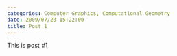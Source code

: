 ```yaml
---
categories: Computer Graphics, Computational Geometry
date: 2009/07/23 15:22:00
title: Post 1
---
```

This is post #1

